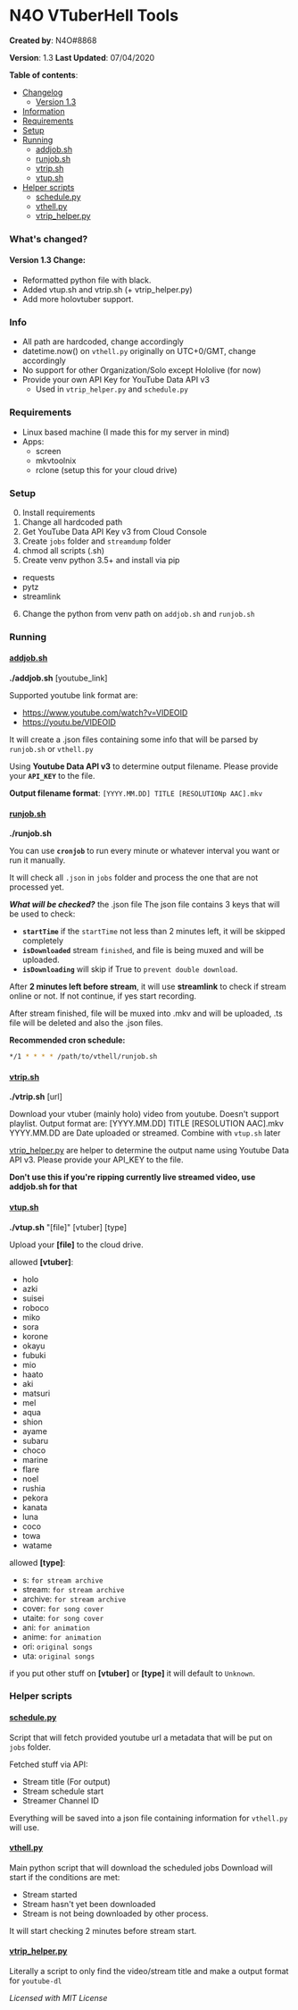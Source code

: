 # N4O VTuberHell Tools
**Created by**: N4O#8868

**Version**: 1.3
**Last Updated**: 07/04/2020

**Table of contents**:
- [Changelog](#what-s-changed)
    - [Version 1.3](#version-1-3-change)
- [Information](#info)
- [Requirements](#requirements)
- [Setup](#setup)
- [Running](#running)
    - [addjob.sh](#addjob-sh)
    - [runjob.sh](#runjob-sh)
    - [vtrip.sh](#vtrip-sh)
    - [vtup.sh](#vtup-sh)
- [Helper scripts](#helper-scripts)
    - [schedule.py](#schedule-py)
    - [vthell.py](#vthell-py)
    - [vtrip_helper.py](#vtrip-helper-sh)

### What's changed?
#### Version 1.3 Change:
- Reformatted python file with black.
- Added vtup.sh and vtrip.sh (+ vtrip_helper.py)
- Add more holovtuber support.

### Info
- All path are hardcoded, change accordingly
- datetime.now() on `vthell.py` originally on UTC+0/GMT, change accordingly
- No support for other Organization/Solo except Hololive (for now)
- Provide your own API Key for YouTube Data API v3
  - Used in `vtrip_helper.py` and `schedule.py`

### Requirements
- Linux based machine (I made this for my server in mind)
- Apps:
  - screen
  - mkvtoolnix
  - rclone (setup this for your cloud drive)

### Setup
0. Install requirements
1. Change all hardcoded path
2. Get YouTube Data API Key v3 from Cloud Console
3. Create `jobs` folder and `streamdump` folder
4. chmod all scripts (.sh)
5. Create venv python 3.5+ and install via pip
- requests
- pytz
- streamlink
6. Change the python from venv path on `addjob.sh` and `runjob.sh`

### Running
#### [addjob.sh](https://git.ihateani.me/noaione/vthell/src/branch/master/addjob.sh)
**./addjob.sh** [youtube_link]

Supported youtube link format are:
- https://www.youtube.com/watch?v=VIDEOID
- https://youtu.be/VIDEOID

It will create a .json files containing some info that will be parsed by `runjob.sh` or `vthell.py`

Using **Youtube Data API v3** to determine output filename.
Please provide your **`API_KEY`** to the file.

**Output filename format**: `[YYYY.MM.DD] TITLE [RESOLUTIONp AAC].mkv`


#### [runjob.sh](https://git.ihateani.me/noaione/vthell/src/branch/master/runjob.sh)
**./runjob.sh**

You can use **`cronjob`** to run every minute or whatever interval you want or run it manually.

It will check all `.json` in `jobs` folder and process the one that are not processed yet.

***What will be checked?*** the .json file
The json file contains 3 keys that will be used to check:
- **`startTime`** if the `startTime` not less than 2 minutes left, it will be skipped completely
- **`isDownloaded`** stream `finished`, and file is being muxed and will be uploaded.
- **`isDownloading`** will skip if True to `prevent double download`.

After **2 minutes left before stream**, it will use **streamlink** to check if stream online or not.
If not continue, if yes start recording.

After stream finished, file will be muxed into .mkv and will be uploaded, .ts file will be deleted and also the .json files.

**Recommended cron schedule:**
```sh
*/1 * * * * /path/to/vthell/runjob.sh
```


#### [vtrip.sh](https://git.ihateani.me/noaione/vthell/src/branch/master/vtrip.sh)
**./vtrip.sh** [url]

Download your vtuber (mainly holo) video from youtube.
Doesn't support playlist.
Output format are: [YYYY.MM.DD] TITLE [RESOLUTION AAC].mkv
YYYY.MM.DD are Date uploaded or streamed.
Combine with `vtup.sh` later

[vtrip_helper.py](https://git.ihateani.me/noaione/vthell/src/branch/master/vtrip_helper.py) are helper to determine the output name using Youtube Data API v3.
Please provide your API_KEY to the file.

**Don't use this if you're ripping currently live streamed video, use addjob.sh for that**


#### [vtup.sh](https://git.ihateani.me/noaione/vthell/src/branch/master/vtup.sh)
**./vtup.sh** "\[file]" \[vtuber] \[type]

Upload your **[file]** to the cloud drive.

allowed **[vtuber]**:
- holo
- azki
- suisei
- roboco
- miko
- sora
- korone
- okayu
- fubuki
- mio
- haato
- aki
- matsuri
- mel
- aqua
- shion
- ayame
- subaru
- choco
- marine
- flare
- noel
- rushia
- pekora
- kanata
- luna
- coco
- towa
- watame

allowed **[type]**:
- s: `for stream archive`
- stream: `for stream archive`
- archive: `for stream archive`
- cover: `for song cover`
- utaite: `for song cover`
- ani: `for animation`
- anime: `for animation`
- ori: `original songs`
- uta: `original songs`

if you put other stuff on **[vtuber]** or **[type]**
it will default to `Unknown`.


### Helper scripts
#### [schedule.py](https://git.ihateani.me/noaione/vthell/src/branch/master/schedule.py)
Script that will fetch provided youtube url a metadata that will be put on `jobs` folder.

Fetched stuff via API:
- Stream title (For output)
- Stream schedule start
- Streamer Channel ID

Everything will be saved into a json file containing information for `vthell.py` will use.

#### [vthell.py](https://git.ihateani.me/noaione/vthell/src/branch/master/vthell.py)
Main python script that will download the scheduled jobs
Download will start if the conditions are met:
- Stream started
- Stream hasn't yet been downloaded
- Stream is not being downloaded by other process.

It will start checking 2 minutes before stream start.

#### [vtrip_helper.py](https://git.ihateani.me/noaione/vthell/src/branch/master/vtrip_helper.py)
Literally a script to only find the video/stream title and make a output format for `youtube-dl`

*Licensed with MIT License*